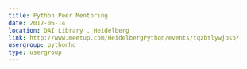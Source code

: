 ```yaml
---
title: Python Peer Mentoring
date: 2017-06-14
location: DAI Library , Heidelberg
link: http://www.meetup.com/HeidelbergPython/events/tqzbtlywjbsb/
usergroup: pythonhd
type: usergroup
---
```

